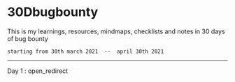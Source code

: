 # 30Dbugbounty
This is my learnings, resources, mindmaps, checklists and notes in 30 days of bug bounty 

    starting from 30th march 2021  --  april 30th 2021
--------------------------------------------------------------------------------------------------------------------------------------------------------------------

Day 1 :
       open_redirect                                                                                           
